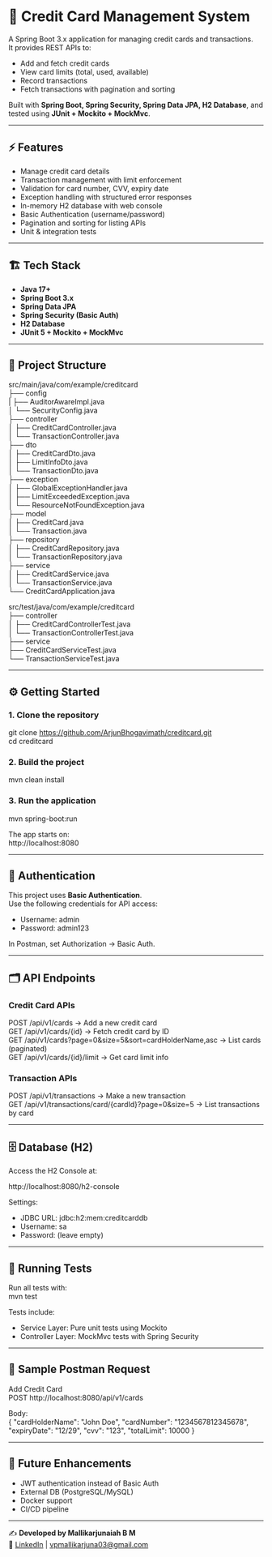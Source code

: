 # 📌 Credit Card Management System

A Spring Boot 3.x application for managing credit cards and transactions.  
It provides REST APIs to:  

- Add and fetch credit cards  
- View card limits (total, used, available)  
- Record transactions  
- Fetch transactions with pagination and sorting  

Built with **Spring Boot, Spring Security, Spring Data JPA, H2 Database**, and tested using **JUnit + Mockito + MockMvc**.

---

## ⚡ Features
- Manage credit card details  
- Transaction management with limit enforcement  
- Validation for card number, CVV, expiry date  
- Exception handling with structured error responses  
- In-memory H2 database with web console  
- Basic Authentication (username/password)  
- Pagination and sorting for listing APIs  
- Unit & integration tests  

---

## 🏗️ Tech Stack
- **Java 17+**  
- **Spring Boot 3.x**  
- **Spring Data JPA**  
- **Spring Security (Basic Auth)**  
- **H2 Database**  
- **JUnit 5 + Mockito + MockMvc**  

---

## 📂 Project Structure
src/main/java/com/example/creditcard  
├── config  
|   ├── AuditorAwareImpl.java  
│   └── SecurityConfig.java  
├── controller  
│   ├── CreditCardController.java  
│   └── TransactionController.java  
├── dto  
│   ├── CreditCardDto.java  
│   ├── LimitInfoDto.java  
│   └── TransactionDto.java  
├── exception  
│   ├── GlobalExceptionHandler.java  
│   ├── LimitExceededException.java  
│   └── ResourceNotFoundException.java  
├── model  
│   ├── CreditCard.java  
│   └── Transaction.java  
├── repository  
│   ├── CreditCardRepository.java  
│   └── TransactionRepository.java  
├── service  
│   ├── CreditCardService.java  
│   └── TransactionService.java  
└── CreditCardApplication.java  


src/test/java/com/example/creditcard  
├── controller  
│   ├── CreditCardControllerTest.java  
│   └── TransactionControllerTest.java  
├── service  
    ├── CreditCardServiceTest.java  
    └── TransactionServiceTest.java 

---

## ⚙️ Getting Started

### 1. Clone the repository
git clone https://github.com/ArjunBhogavimath/creditcard.git  
cd creditcard  

### 2. Build the project
mvn clean install  

### 3. Run the application
mvn spring-boot:run  

The app starts on:  
http://localhost:8080  

---

## 🔑 Authentication
This project uses **Basic Authentication**.  
Use the following credentials for API access:

- Username: admin  
- Password: admin123  

In Postman, set Authorization → Basic Auth.  

---

## 🗂️ API Endpoints

### Credit Card APIs
POST   /api/v1/cards                          → Add a new credit card  
GET    /api/v1/cards/{id}                     → Fetch credit card by ID  
GET    /api/v1/cards?page=0&size=5&sort=cardHolderName,asc → List cards (paginated)  
GET    /api/v1/cards/{id}/limit               → Get card limit info  

### Transaction APIs
POST   /api/v1/transactions                   → Make a new transaction  
GET    /api/v1/transactions/card/{cardId}?page=0&size=5   → List transactions by card  

---

## 🗄️ Database (H2)
Access the H2 Console at:  

http://localhost:8080/h2-console  

Settings:  
- JDBC URL: jdbc:h2:mem:creditcarddb  
- Username: sa  
- Password: (leave empty)  

---

## 🧪 Running Tests
Run all tests with:  
mvn test  

Tests include:  
- Service Layer: Pure unit tests using Mockito  
- Controller Layer: MockMvc tests with Spring Security  

---

## 📸 Sample Postman Request

Add Credit Card  
POST http://localhost:8080/api/v1/cards  

Body:  
{
  "cardHolderName": "John Doe",
  "cardNumber": "1234567812345678",
  "expiryDate": "12/29",
  "cvv": "123",
  "totalLimit": 10000
}

---

## 🚀 Future Enhancements
- JWT authentication instead of Basic Auth  
- External DB (PostgreSQL/MySQL)  
- Docker support  
- CI/CD pipeline  

---


✍️ **Developed by Mallikarjunaiah B M**  
🔗 [LinkedIn](https://www.linkedin.com/in/mallikarjunaiah-b-m-1331a319a/) | [vpmallikarjuna03@gmail.com](mailto:vpmallikarjuna03@gmail.com)
